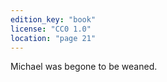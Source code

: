 ```yaml
---
edition_key: "book"
license: "CC0 1.0"
location: "page 21"
---
```

Michael was begone to be weaned.
